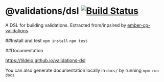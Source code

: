 # @validations/dsl [![Build Status](https://travis-ci.com/tildeio/validations-dsl.svg?token=gq3BNjgKU6A1RUgdMPPP&branch=master)](https://travis-ci.com/tildeio/validations-dsl)

A DSL for building validations. Extracted from/inpsired by [ember-cp-validations](http://offirgolan.github.io/ember-cp-validations/).

##Install and test
`npm install`
`npm test`

##Documentation

https://tildeio.github.io/validations-dsl

You can also generate documentation locally in `docs/` by running `npm run docs`
